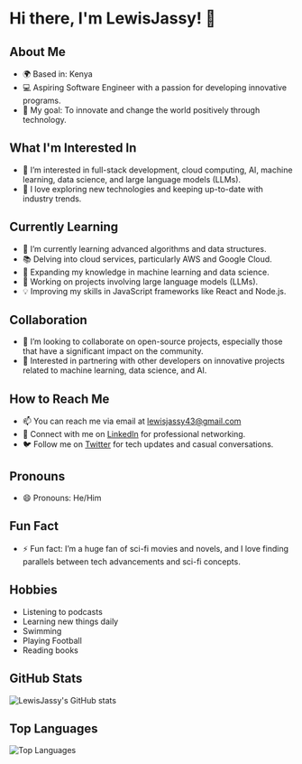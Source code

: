 # Hi there, I'm LewisJassy! 👋

## About Me
- 🌍 Based in: Kenya
- 💻 Aspiring Software Engineer with a passion for developing innovative programs.
- 🎯 My goal: To innovate and change the world positively through technology.

## What I'm Interested In
- 👀 I’m interested in full-stack development, cloud computing, AI, machine learning, data science, and large language models (LLMs).
- 🚀 I love exploring new technologies and keeping up-to-date with industry trends.

## Currently Learning
- 🌱 I’m currently learning advanced algorithms and data structures.
- 📚 Delving into cloud services, particularly AWS and Google Cloud.
- 🤖 Expanding my knowledge in machine learning and data science.
- 🧠 Working on projects involving large language models (LLMs).
- 💡 Improving my skills in JavaScript frameworks like React and Node.js.

## Collaboration
- 💞️ I’m looking to collaborate on open-source projects, especially those that have a significant impact on the community.
- 🤝 Interested in partnering with other developers on innovative projects related to machine learning, data science, and AI.

## How to Reach Me
- 📫 You can reach me via email at lewisjassy43@gmail.com
- 💬 Connect with me on [LinkedIn](https://www.linkedin.com/in/lewis-jassy-3ba224264/) for professional networking.
- 🐦 Follow me on [Twitter](https://x.com/lewis_jassy) for tech updates and casual conversations.

## Pronouns
- 😄 Pronouns: He/Him

## Fun Fact
- ⚡ Fun fact: I’m a huge fan of sci-fi movies and novels, and I love finding parallels between tech advancements and sci-fi concepts.
## Hobbies
- Listening to podcasts
- Learning new things daily
- Swimming
- Playing Football
- Reading books

## GitHub Stats
![LewisJassy's GitHub stats](https://github-readme-stats.vercel.app/api?username=LewisJassy&show_icons=true&theme=radical)

## Top Languages
![Top Languages](https://github-readme-stats.vercel.app/api/top-langs/?username=LewisJassy&layout=compact&theme=radical)

<!---
LewisJassy/LewisJassy is a ✨ special ✨ repository because its `README.md` (this file) appears on your GitHub profile.
You can click the Preview link to take a look at your changes.
--->

